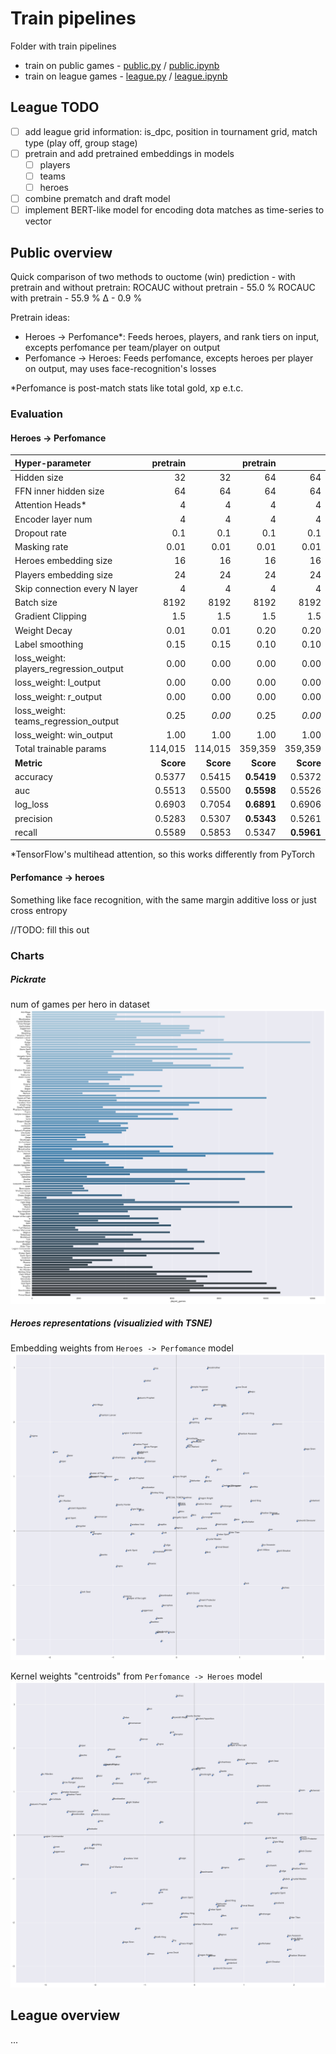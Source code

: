 # Train pipelines

Folder with train pipelines

* train on public games - [public.py](public.py) / [public.ipynb](public.ipynb)
* train on league games - [league.py](league.py) / [league.ipynb](league.ipynb)

## League TODO

* [ ] add league grid information: is_dpc, position in tournament grid, match type (play off, group stage)
* [ ] pretrain and add pretrained embeddings in models
    * [ ] players
    * [ ] teams
    * [ ] heroes
* [ ] combine prematch and draft model
* [ ] implement BERT-like model for encoding dota matches as time-series to vector

## Public overview

Quick comparison of two methods to ouctome (win) prediction - with pretrain and without pretrain:
ROCAUC without pretrain - 55.0 %
ROCAUC with pretrain    - 55.9 %
Δ - 0.9 %

Pretrain ideas:

* Heroes -> Perfomance*:
  Feeds heroes, players, and rank tiers on input, excepts perfomance per team/player on output
* Perfomance -> Heroes:
  Feeds perfomance, excepts heroes per player on output, may uses face-recognition's losses

*Perfomance is post-match stats like total gold, xp e.t.c.

### Evaluation

#### Heroes -> Perfomance

| Hyper-parameter                        |        pretrain |                 |         pretrain |                  |
| :------------------------------------- | --------------: | --------------: | ---------------: | ---------------: |
| Hidden size                            |              32 |              32 |               64 |               64 |
| FFN inner hidden size                  |              64 |              64 |               64 |               64 |
| Attention Heads*                       |               4 |               4 |                4 |                4 |
| Encoder layer num                      |               4 |               4 |                4 |                4 |
| Dropout rate                           |             0.1 |             0.1 |              0.1 |              0.1 |
| Masking rate                           |            0.01 |            0.01 |             0.01 |             0.01 |
| Heroes embedding size                  |              16 |              16 |               16 |               16 |
| Players embedding size                 |              24 |              24 |               24 |               24 |
| Skip connection every N layer         |               4 |               4 |                4 |                4 |
| Batch size                             |            8192 |            8192 |             8192 |             8192 |
| Gradient Clipping                      |             1.5 |             1.5 |              1.5 |              1.5 |
| Weight Decay                           |            0.01 |            0.01 |             0.20 |             0.20 |
| Label smoothing                        |            0.15 |            0.15 |             0.10 |             0.10 |
| loss_weight: players_regression_output |            0.00 |            0.00 |             0.00 |             0.00 |
| loss_weight: l_output                  |            0.00 |            0.00 |             0.00 |             0.00 |
| loss_weight: r_output                  |            0.00 |            0.00 |             0.00 |             0.00 |
| loss_weight: teams_regression_output   |            0.25 |        *0.00* |             0.25 |         *0.00* |
| loss_weight: win_output                |            1.00 |            1.00 |             1.00 |             1.00 |
| Total trainable  params                |         114,015 |         114,015 |          359,359 |          359,359 |
| **Metric**                       | **Score** | **Score** |  **Score** |  **Score** |
| accuracy                               |          0.5377 |          0.5415 | **0.5419** |           0.5372 |
| auc                                    |          0.5513 |          0.5500 | **0.5598** |           0.5526 |
| log_loss                               |          0.6903 |          0.7054 | **0.6891** |           0.6906 |
| precision                              |          0.5283 |          0.5307 | **0.5343** |           0.5261 |
| recall                                 |          0.5589 |          0.5853 |           0.5347 | **0.5961** |

*TensorFlow's multihead attention, so this works differently from PyTorch

#### Perfomance -> heroes

Something like face recognition, with the same margin additive loss or just cross entropy

//TODO: fill this out

### Charts

##### Pickrate

num of games per hero in dataset
![pickrate](output/heroes_pickrate.png)

##### Heroes representations (visualizied with TSNE)

Embedding weights from `Heroes -> Perfomance` model
![TSNE_heroes](output/embeddings/TSNE_heroes.png)

Kernel weights "centroids" from `Perfomance -> Heroes` model
![TSNE_heroes](output/embeddings/TSNE_heroes_softmax.png)

## League overview

...

